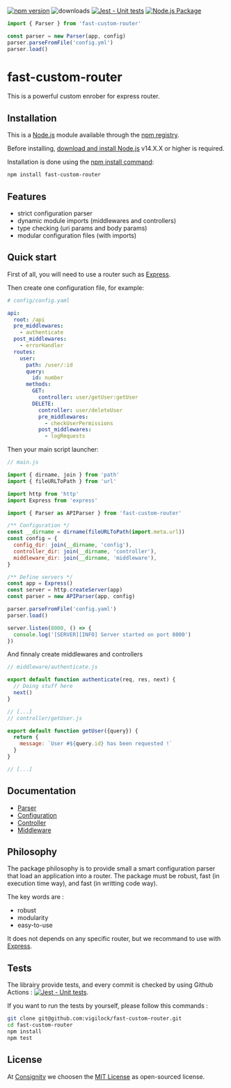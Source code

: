 [![npm version](https://img.shields.io/npm/v/fast-custom-router)](https://www.npmjs.com/package/fast-custom-router)
![downloads](https://img.shields.io/npm/dm/fast-custom-router)
[![Jest - Unit tests](https://github.com/vigilock/fast-custom-router/actions/workflows/jest.yml/badge.svg)](https://github.com/vigilock/fast-custom-router/actions/workflows/jest.yml)
[![Node.js Package](https://github.com/vigilock/fast-custom-router/actions/workflows/npm-publish.yml/badge.svg)](https://github.com/vigilock/fast-custom-router/actions/workflows/npm-publish.yml)

```javascript
import { Parser } from 'fast-custom-router'

const parser = new Parser(app, config)
parser.parseFromFile('config.yml')
parser.load()
```

# fast-custom-router

This is a powerful custom enrober for express router.

## Installation

This is a [Node.js](https://nodejs.org/en/) module available through the [npm registry](https://www.npmjs.com/).

Before installing, [download and install Node.js](https://nodejs.org/en/download/) v14.X.X or higher is required.

Installation is done using the [npm install command](https://docs.npmjs.com/downloading-and-installing-packages-locally):

```bash
npm install fast-custom-router
```

## Features

- strict configuration parser
- dynamic module imports (middlewares and controllers)
- type checking (uri params and body params)
- modular configuration files (with imports)

## Quick start

First of all, you will need to use a router such as [Express](https://expressjs.com/).

Then create one configuration file, for example:

```yaml
# config/config.yaml

api:
  root: /api
  pre_middlewares:
    - authenticate
  post_middlewares:
    - errorHandler
  routes:
    user:
      path: /user/:id
      query:
        id: number
      methods:
        GET:
          controller: user/getUser:getUser
        DELETE:
          controller: user/deleteUser
          pre_middlewares:
            - checkUserPermissions
          post_middlewares:
            - logRequests
```

Then your main script launcher:

```javascript
// main.js

import { dirname, join } from 'path'
import { fileURLToPath } from 'url'

import http from 'http'
import Express from 'express'

import { Parser as APIParser } from 'fast-custom-router'

/** Configuration */
const __dirname = dirname(fileURLToPath(import.meta.url))
const config = {
  config_dir: join(__dirname, 'config'),
  controller_dir: join(__dirname, 'controller'),
  middleware_dir: join(__dirname, 'middleware'),
}

/** Define servers */
const app = Express()
const server = http.createServer(app)
const parser = new APIParser(app, config)

parser.parseFromFile('config.yaml')
parser.load()

server.listen(8000, () => {
  console.log('[SERVER][INFO] Server started on port 8000')
})
```

And finnaly create middlewares and controllers

```javascript
// middleware/authenticate.js

export default function authenticate(req, res, next) {
  // Doing stuff here
  next()
}

// [...]
// controller/getUser.js

export default function getUser({query}) {
  return {
    message: `User #${query.id} has been requested !`
  }
}

// [...]
```

## Documentation

- [Parser](./docs/PARSER.md)
- [Configuration](./docs/CONFIGURATION.md)
- [Controller](./docs/CONTROLLER.md)
- [Middleware](./docs/MIDDLEWARE.md)

## Philosophy

The package philosophy is to provide small a smart configuration parser that load an application into a router. The package must be robust, fast (in execution time way), and fast (in writting code way).

The key words are :

- robust
- modularity
- easy-to-use

It does not depends on any specific router, but we recommand to use with [Express](https://expressjs.com/).

## Tests

The librairy provide tests, and every commit is checked by using Github Actions : [![Jest - Unit tests](https://github.com/vigilock/fast-custom-router/actions/workflows/jest.yml/badge.svg)](https://github.com/vigilock/fast-custom-router/actions/workflows/jest.yml).

If you want to run the tests by yourself, please follow this commands :

```bash
git clone git@github.com:vigilock/fast-custom-router.git
cd fast-custom-router
npm install
npm test
```

## License

At [Consignity](https://consignity.fr/) we choosen the [MIT License](./LICENSE) as open-sourced license.
